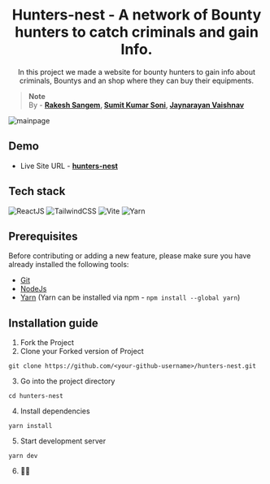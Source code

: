 <div align="center">

# Hunters-nest -  A network of Bounty hunters to catch criminals and gain Info.

In this project we made a website for bounty hunters to gain info about criminals, Bountys and an shop where they can buy their equipments.

</div>

> **Note**  
> By - **[Rakesh Sangem](https://github.com/RakeshSangem), [Sumit Kumar Soni](https://github.com/zelfroster), [Jaynarayan Vaishnav](https://github.com/jaynarayan-vaishnav)**

<!--
## Table of contents

- [Overview](#overview)
  - [Screenshot](#screenshot)
  - [Links](#links)
- [Process](#process)
  - [Built with](#built-with)
  - [What we learned](#what-we-learned)
- [Author](#author)
### Overview


### Screenshot

##### Homepage:
-->
![mainpage](https://user-images.githubusercontent.com/54346106/196027537-4df1c397-fb0a-47f8-9d14-ed0eb04263f0.png)


## Demo

- Live Site URL - **[hunters-nest](https://hunteramong.us/)**

## Tech stack

![ReactJS](https://img.shields.io/badge/ReactJS-blue?style=for-the-badge&logo=react&logoColor=white)
![TailwindCSS](https://img.shields.io/badge/TailwindCSS-blue?style=for-the-badge&logo=tailwindcss&logoColor=white)
![Vite](https://img.shields.io/badge/Vite-blue?style=for-the-badge&logo=vite&logoColor=white)
![Yarn](https://img.shields.io/badge/Yarn-blue?style=for-the-badge&logo=yarn&logoColor=white)


## Prerequisites

Before contributing or adding a new feature, please make sure you have already installed the following tools:

- [Git](https://git-scm.com/downloads)
- [NodeJs](https://nodejs.org/en/download/)
- [Yarn](https://classic.yarnpkg.com/lang/en/docs/install/#debian-stable) (Yarn can be installed via npm - 
 ```npm install --global yarn```)


## Installation guide

1. Fork the Project
2. Clone your Forked version of Project
```
git clone https://github.com/<your-github-username>/hunters-nest.git
```
3. Go into the project directory
```
cd hunters-nest
```
4. Install dependencies
```
yarn install
```
5. Start development server
```
yarn dev
```
6. 🕺🕺 
